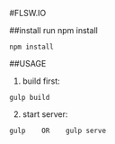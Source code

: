 #FLSW.IO

##install
run npm install
````
npm install
````
##USAGE
1. build first:
````
gulp build
````
2. start server:
````
gulp    OR    gulp serve
````

